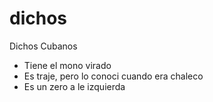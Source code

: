 # dichos
Dichos Cubanos

* Tiene el mono virado
* Es traje, pero lo conoci cuando era chaleco
* Es un zero a le izquierda
